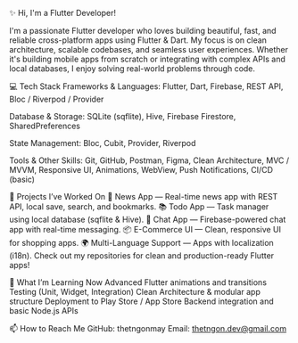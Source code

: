 ✨ Hi, I'm a Flutter Developer!

I'm a passionate Flutter developer who loves building beautiful, fast, and reliable cross-platform apps using Flutter & Dart. My focus is on clean architecture, scalable codebases, and seamless user experiences. Whether it's building mobile apps from scratch or integrating with complex APIs and local databases, I enjoy solving real-world problems through code.

💻 Tech Stack
Frameworks & Languages:
Flutter, Dart, Firebase, REST API, Bloc / Riverpod / Provider

Database & Storage:
SQLite (sqflite), Hive, Firebase Firestore, SharedPreferences

State Management:
Bloc, Cubit, Provider, Riverpod

Tools & Other Skills:
Git, GitHub, Postman, Figma, Clean Architecture, MVC / MVVM, Responsive UI, Animations, WebView, Push Notifications, CI/CD (basic)

📱 Projects I’ve Worked On
📰 News App — Real-time news app with REST API, local save, search, and bookmarks.
📚 Todo App — Task manager using local database (sqflite & Hive).
💬 Chat App — Firebase-powered chat app with real-time messaging.
📦 E-Commerce UI — Clean, responsive UI for shopping apps.
🌍 Multi-Language Support — Apps with localization (i18n).
Check out my repositories for clean and production-ready Flutter apps!

🔧 What I’m Learning Now
Advanced Flutter animations and transitions
Testing (Unit, Widget, Integration)
Clean Architecture & modular app structure
Deployment to Play Store / App Store
Backend integration and basic Node.js APIs


📫 How to Reach Me
GitHub: thetngonmay
Email: thetngon.dev@gmail.com
